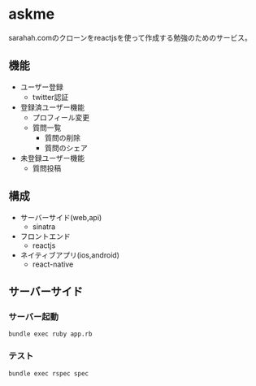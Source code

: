 # askme

sarahah.comのクローンをreactjsを使って作成する勉強のためのサービス。

## 機能

- ユーザー登録
  - twitter認証
- 登録済ユーザー機能
  - プロフィール変更
  - 質問一覧
    - 質問の削除
    - 質問のシェア
- 未登録ユーザー機能
  - 質問投稿

## 構成

- サーバーサイド(web,api)
  - sinatra
- フロントエンド
  - reactjs
- ネイティブアプリ(ios,android)
  - react-native

## サーバーサイド

### サーバー起動

```
bundle exec ruby app.rb
```

### テスト

```
bundle exec rspec spec
```

